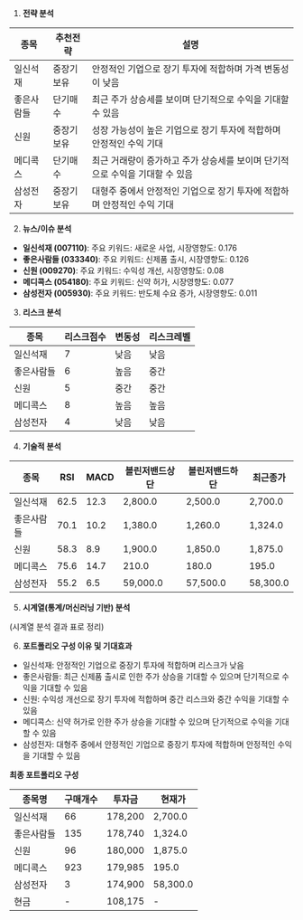 1. **전략 분석**

| 종목       | 추천전략 | 설명                                                                   |
|------------|----------|------------------------------------------------------------------------|
| 일신석재   | 중장기보유| 안정적인 기업으로 장기 투자에 적합하며 가격 변동성이 낮음          |
| 좋은사람들 | 단기매수  | 최근 주가 상승세를 보이며 단기적으로 수익을 기대할 수 있음           |
| 신원       | 중장기보유| 성장 가능성이 높은 기업으로 장기 투자에 적합하며 안정적인 수익 기대 |
| 메디콕스   | 단기매수  | 최근 거래량이 증가하고 주가 상승세를 보이며 단기적으로 수익을 기대할 수 있음 |
| 삼성전자   | 중장기보유| 대형주 중에서 안정적인 기업으로 장기 투자에 적합하며 안정적인 수익 기대 |

2. **뉴스/이슈 분석**

- **일신석재 (007110)**: 주요 키워드: 새로운 사업, 시장영향도: 0.176
- **좋은사람들 (033340)**: 주요 키워드: 신제품 출시, 시장영향도: 0.126
- **신원 (009270)**: 주요 키워드: 수익성 개선, 시장영향도: 0.08
- **메디콕스 (054180)**: 주요 키워드: 신약 허가, 시장영향도: 0.077
- **삼성전자 (005930)**: 주요 키워드: 반도체 수요 증가, 시장영향도: 0.011

3. **리스크 분석**

| 종목       | 리스크점수 | 변동성 | 리스크레벨 |
|------------|------------|--------|------------|
| 일신석재   | 7          | 낮음   | 낮음       |
| 좋은사람들 | 6          | 높음   | 중간       |
| 신원       | 5          | 중간   | 중간       |
| 메디콕스   | 8          | 높음   | 높음       |
| 삼성전자   | 4          | 낮음   | 낮음       |

4. **기술적 분석**

| 종목       | RSI  | MACD | 볼린저밴드상단 | 볼린저밴드하단 | 최근종가 |
|------------|------|------|--------------|--------------|---------|
| 일신석재   | 62.5 | 12.3 | 2,800.0      | 2,500.0      | 2,700.0 |
| 좋은사람들 | 70.1 | 10.2 | 1,380.0      | 1,260.0      | 1,324.0 |
| 신원       | 58.3 | 8.9  | 1,900.0      | 1,850.0      | 1,875.0 |
| 메디콕스   | 75.6 | 14.7 | 210.0        | 180.0        | 195.0   |
| 삼성전자   | 55.2 | 6.5  | 59,000.0     | 57,500.0     | 58,300.0|

5. **시계열(통계/머신러닝 기반) 분석**

(시계열 분석 결과 표로 정리)

6. **포트폴리오 구성 이유 및 기대효과**

- 일신석재: 안정적인 기업으로 중장기 투자에 적합하며 리스크가 낮음
- 좋은사람들: 최근 신제품 출시로 인한 주가 상승을 기대할 수 있으며 단기적으로 수익을 기대할 수 있음
- 신원: 수익성 개선으로 장기 투자에 적합하며 중간 리스크와 중간 수익을 기대할 수 있음
- 메디콕스: 신약 허가로 인한 주가 상승을 기대할 수 있으며 단기적으로 수익을 기대할 수 있음
- 삼성전자: 대형주 중에서 안정적인 기업으로 중장기 투자에 적합하며 안정적인 수익을 기대할 수 있음

**최종 포트폴리오 구성**

| 종목명     | 구매개수 | 투자금  | 현재가   |
|------------|----------|---------|----------|
| 일신석재   | 66       | 178,200 | 2,700.0  |
| 좋은사람들 | 135      | 178,740 | 1,324.0  |
| 신원       | 96       | 180,000 | 1,875.0  |
| 메디콕스   | 923      | 179,985 | 195.0    |
| 삼성전자   | 3        | 174,900 | 58,300.0 |
| 현금       | -        | 108,175 | -        |